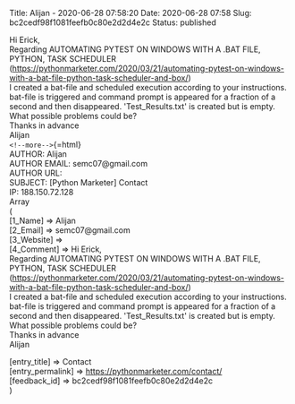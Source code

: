 Title: Alijan - 2020-06-28 07:58:20
Date: 2020-06-28 07:58
Slug: bc2cedf98f1081feefb0c80e2d2d4e2c
Status: published

Hi Erick,  
Regarding AUTOMATING PYTEST ON WINDOWS WITH A .BAT FILE, PYTHON, TASK SCHEDULER (https://pythonmarketer.com/2020/03/21/automating-pytest-on-windows-with-a-bat-file-python-task-scheduler-and-box/)  
I created a bat-file and scheduled execution according to your instructions. bat-file is triggered and command prompt is appeared for a fraction of a second and then disappeared. 'Test_Results.txt' is created but is empty.  
What possible problems could be?  
Thanks in advance  
Alijan  
`<!--more-->`{=html}  
AUTHOR: Alijan  
AUTHOR EMAIL: semc07\@gmail.com  
AUTHOR URL:  
SUBJECT: \[Python Marketer\] Contact  
IP: 188.150.72.128  
Array  
(  
\[1_Name\] => Alijan  
\[2_Email\] => semc07\@gmail.com  
\[3_Website\] =>  
\[4_Comment\] => Hi Erick,  
Regarding AUTOMATING PYTEST ON WINDOWS WITH A .BAT FILE, PYTHON, TASK SCHEDULER (https://pythonmarketer.com/2020/03/21/automating-pytest-on-windows-with-a-bat-file-python-task-scheduler-and-box/)  
I created a bat-file and scheduled execution according to your instructions. bat-file is triggered and command prompt is appeared for a fraction of a second and then disappeared. 'Test_Results.txt' is created but is empty.  
What possible problems could be?  
Thanks in advance  
Alijan

\[entry_title\] => Contact  
\[entry_permalink\] => https://pythonmarketer.com/contact/  
\[feedback_id\] => bc2cedf98f1081feefb0c80e2d2d4e2c  
)
